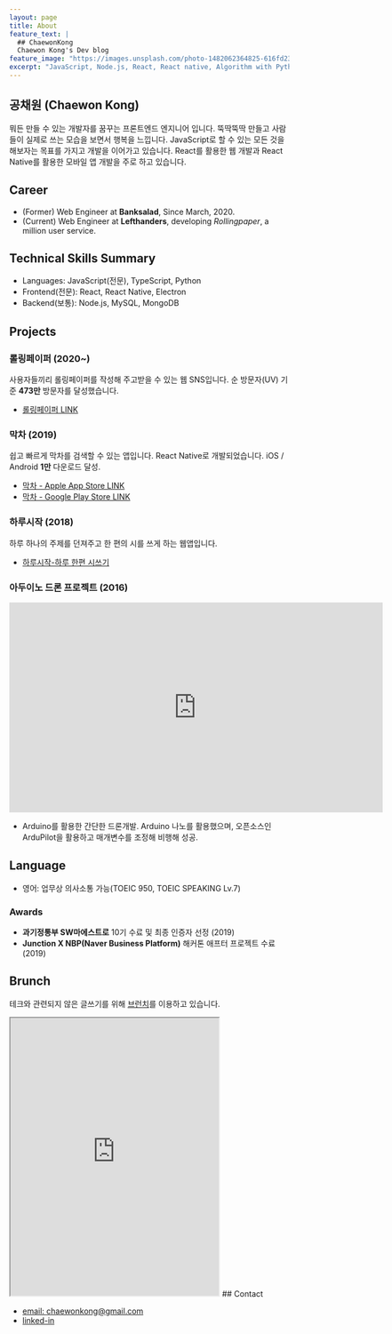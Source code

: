 ```yaml
---
layout: page
title: About
feature_text: |
  ## ChaewonKong
  Chaewon Kong's Dev blog
feature_image: "https://images.unsplash.com/photo-1482062364825-616fd23b8fc1?ixlib=rb-1.2.1&ixid=eyJhcHBfaWQiOjEyMDd9&auto=format&fit=crop&w=1350&q=80"
excerpt: "JavaScript, Node.js, React, React native, Algorithm with Python"
---
```


## 공채원 (Chaewon Kong)

뭐든 만들 수 있는 개발자를 꿈꾸는 프론트엔드 엔지니어 입니다. 뚝딱뚝딱 만들고 사람들이 실제로 쓰는 모습을 보면서 행복을 느낍니다. JavaScript로 할 수 있는 모든 것을 해보자는 목표를 가지고 개발을 이어가고 있습니다. React를 활용한 웹 개발과 React Native를 활용한 모바일 앱 개발을 주로 하고 있습니다.

## Career

- (Former) Web Engineer at **Banksalad**, Since March, 2020.
- (Current) Web Engineer at **Lefthanders**, developing _Rollingpaper_, a million user service.

## Technical Skills Summary

- Languages: JavaScript(전문), TypeScript, Python
- Frontend(전문): React, React Native, Electron
- Backend(보통): Node.js, MySQL, MongoDB

## Projects

### 롤링페이퍼 (2020~)

사용자들끼리 롤링페이퍼를 작성해 주고받을 수 있는 웹 SNS입니다.
순 방문자(UV) 기준 **473만** 방문자를 달성했습니다.

- [롤링페이퍼 LINK](https://rollingpaper.site)

### 막차 (2019)

쉽고 빠르게 막차를 검색할 수 있는 앱입니다. React Native로 개발되었습니다.
iOS / Android **1만** 다운로드 달성.

- [막차 - Apple App Store LINK](https://apps.apple.com/kr/app/막차/id1480522844)
- [막차 - Google Play Store LINK](https://play.google.com/store/apps/details?id=com.native_makkcha)

### 하루시작 (2018)

하루 하나의 주제를 던져주고 한 편의 시를 쓰게 하는 웹앱입니다.

- [하루시작-하루 한편 시쓰기](https://harusijak.com)

### 아두이노 드론 프로젝트 (2016)

<iframe width="672" height="378" max-width='100%' src="https://www.youtube.com/embed/-yl7HBhhvFA" title="YouTube video player" frameborder="0" allow="accelerometer; autoplay; clipboard-write; encrypted-media; gyroscope; picture-in-picture" allowfullscreen></iframe>

- Arduino를 활용한 간단한 드론개발. Arduino 나노를 활용했으며, 오픈소스인 ArduPilot을 활용하고 매개변수를 조정해 비행해 성공.

## Language

- 영어: 업무상 의사소통 가능(TOEIC 950, TOEIC SPEAKING Lv.7)

### Awards

- **과기정통부 SW마에스트로** 10기 수료 및 최종 인증자 선정 (2019)
- **Junction X NBP(Naver Business Platform)** 해커톤 애프터 프로젝트 수료 (2019)

## Brunch

테크와 관련되지 않은 글쓰기를 위해 [브런치](https://brunch.co.kr/@chaewonkong)를 이용하고 있습니다.

<iframe width='375' height='500' max-width='100%' src='https://brunch.co.kr/@chaewonkong'></iframe>
## Contact

- [email: chaewonkong@gmail.com](mailto://chaewonkong@gmail.com)
- [linked-in](https://www.linkedin.com/in/chaewon-kong-958986119/)
